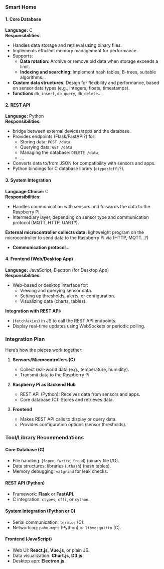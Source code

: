

### **Smart Home**
#### 1. **Core Database**  
**Language:** C  
**Responsibilities:**  
- Handles data storage and retrieval using binary files.  
- Implements efficient memory management for performance.  
- Supports:
  - **Data rotation**: Archive or remove old data when storage exceeds a limit.  
  - **Indexing and searching**: Implement hash tables, B-trees, suitable algorithms...  
- **Custom data structures**: Design for flexibility and performance, based on sensor data types (e.g., integers, floats, timestamps).  
- **functions** `db_insert`, `db_query`, `db_delete`...  


#### 2. **REST API**  
**Language:** Python  
**Responsibilities:**  
- bridge between external devices/apps and the database.  
- Provides endpoints (Flask/FastAPI?) for:  
  - Storing data: `POST /data`  
  - Querying data: `GET /data`  
  - Managing the database: `DELETE /data`, 
  - ...
- Converts data to/from JSON for compatibility with sensors and apps.    
- Python bindings for C database library (`ctypes`/`cffi`?).  



#### 3. **System Integration**  
**Language Choice:** C  
**Responsibilities:**  
- Handles communication with sensors and forwards the data to the Raspberry Pi.  
- Intermediary layer, depending on sensor type and communication protocol (MQTT, HTTP, UART?).  


**External microcontroller collects data:**  lightweight program on the microcontroller to send data to the Raspberry Pi via (HTTP, MQTT...?)  

- **Communication protocol**...  


#### 4. **Frontend (Web/Desktop App)**  
**Language:** JavaScript, Electron (for Desktop App)  
**Responsibilities:**  
- Web-based or desktop interface for:  
  - Viewing and querying sensor data.  
  - Setting up thresholds, alerts, or configuration.  
  - Visualizing data (charts, tables).  

**Integration with REST API:**  
- (`fetch`/`axios`) in JS to call the REST API endpoints.  
- Display real-time updates using WebSockets or periodic polling.  


### **Integration Plan**
Here’s how the pieces work together:

1. **Sensors/Microcontrollers (C)**  
   - Collect real-world data (e.g., temperature, humidity).  
   - Transmit data to the Raspberry Pi 

2. **Raspberry Pi as Backend Hub**  
   - REST API (Python): Receives data from sensors and apps.  
   - Core database (C): Stores and retrieves data.  

3. **Frontend**  
   - Makes REST API calls to display or query data.  
   - Provides configuration options (sensor thresholds).



### **Tool/Library Recommendations**
#### **Core Database (C)**  
- File handling: (`fopen`, `fwrite`, `fread`) (binary file I/O).  
- Data structures: libraries  (`uthash`) (hash tables).  
- Memory debugging: `valgrind` for leak checks.  

#### **REST API (Python)**  
- Framework: **Flask** or **FastAPI**.  
- C integration: `ctypes`, `cffi`, or `cython`.  

#### **System Integration (Python or C)**  
- Serial communication: `termios` (C).  
- Networking: `paho-mqtt` (Python) or `libmosquitto` (C).  

#### **Frontend (JavaScript)**  
- Web UI: **React.js**, **Vue.js**, or plain JS.  
- Data visualization: **Chart.js**, **D3.js**.  
- Desktop app: **Electron.js**.




